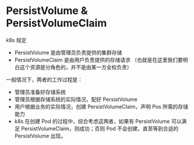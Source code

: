 # PersistVolume & PersistVolumeClaim
k8s 规定
- PersistVolume 是由管理员负责提供的集群存储
- PersistVolumeClaim 是由用户负责提供的存储请求
  （也就是在这里我们要明白这个资源是分角色的，并不是由某一方全权负责）

一般情况下，两者的工作过程是：
- 管理员准备好存储系统
- 管理员根据存储系统的实际情况，配好 PersistVolume
- 用户根据业务的实际情况，创建 PersistVolumeClaim，声明 Pos 所需的存储能力
- k8s 在创建 Pod 的过程中，综合考虑这两者，如果有 PersistVolume 可以满足 PersistVolumeClaim，则成功；否则 Pod 不会创建，直至等到合适的 PersistVolume 出现。

